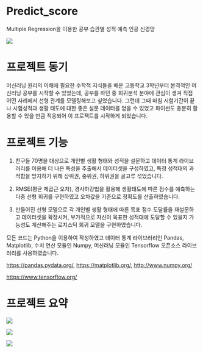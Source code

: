 # Predict_score

Multiple Regression을 이용한 공부 습관별 성적 예측 인공 신경망

![](https://i.imgur.com/pRKIm6y.png)
# 프로젝트 동기

머신러닝 원리의 이해에 필요한 수학적 지식들을 배운 고등학교 3학년부터 본격적인 머신러닝 공부를 시작할 수 있었는데, 공부를 하던 중 회귀분석 분야에 관심이 생겨 직접 어떤 사례에서 선형 관계를 모델링해보고 싶었습니다. 그런데 그때 마침 시험기간이 끝나 시험성적과 생활 태도에 대한 좋은 설문 데이터를 얻을 수 있었고 파이썬도 충분히 활용할 수 있을 만큼 적응되어 이 프로젝트를 시작하게 되었습니다.

# 프로젝트 기능

1. 친구들 70명을 대상으로 개인별 생활 형태와 성적을 설문하고 데이터 통계 라이브러리를 이용해 더 나은 특성을 추출해서 데이터셋을 구성하였고, 특정 성적대의 과적합을 방지하기 위해 상위권, 중위권, 하위권을 골고루 섞었습니다.

2. RMSE(평균 제곱근 오차), 경사하강법을 활용해 생활태도에 따른 점수를 예측하는 다중 선형 회귀를 구현하였고 오차값을 기준으로 정확도를 산출하였습니다.

3. 만들어진 선형 모델으로 각 개인별 생활 형태에 따른 목표 점수 도달률을 재설문하고 데이터셋을 확장시켜, 부가적으로 자신이 목표한 성적대에 도달할 수 있을지 가능성도 계산해주는 로지스틱 회귀 모델을 구현하였습니다.

모든 코드는 Python을 이용하여 작성하였고 데이터 통계 라이브러리인 Pandas, Matplotlib, 
 수치 연산 모듈인 Numpy, 머신러닝 모듈인 Tensorflow 오픈소스 라이브러리를 사용하였습니다.

https://pandas.pydata.org/, https://matplotlib.org/, http://www.numpy.org/

https://www.tensorflow.org/

# 프로젝트 요약

![](https://i.imgur.com/pRKIm6y.png)

![](https://i.imgur.com/xmv2cny.png)

![](https://i.imgur.com/RWTetmo.png)
